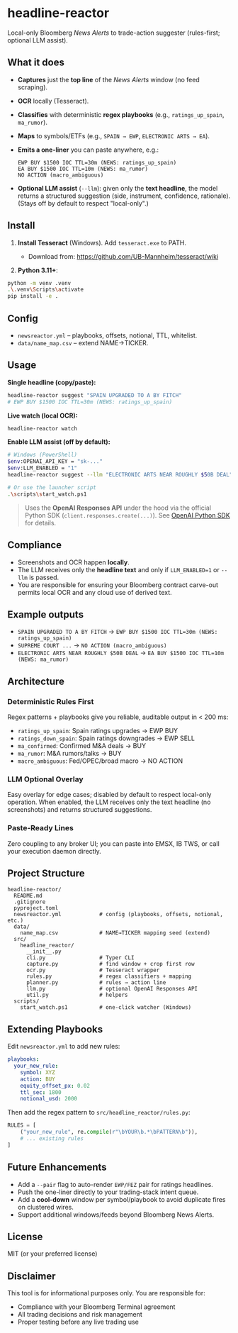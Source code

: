 # headline-reactor

Local-only Bloomberg *News Alerts* to trade-action suggester (rules-first; optional LLM assist).

## What it does

* **Captures** just the **top line** of the *News Alerts* window (no feed scraping).
* **OCR** locally (Tesseract).
* **Classifies** with deterministic **regex playbooks** (e.g., `ratings_up_spain`, `ma_rumor`).
* **Maps** to symbols/ETFs (e.g., `SPAIN → EWP`, `ELECTRONIC ARTS → EA`).
* **Emits a one-liner** you can paste anywhere, e.g.:

  ```
  EWP BUY $1500 IOC TTL=30m (NEWS: ratings_up_spain)
  EA BUY $1500 IOC TTL=10m (NEWS: ma_rumor)
  NO ACTION (macro_ambiguous)
  ```
* **Optional LLM assist** (`--llm`): given only the **text headline**, the model returns a structured suggestion (side, instrument, confidence, rationale). (Stays off by default to respect "local-only".)

## Install

1) **Install Tesseract** (Windows). Add `tesseract.exe` to PATH.
   - Download from: https://github.com/UB-Mannheim/tesseract/wiki
   
2) **Python 3.11+**:
```bash
python -m venv .venv
.\.venv\Scripts\activate
pip install -e .
```

## Config

* `newsreactor.yml` – playbooks, offsets, notional, TTL, whitelist.
* `data/name_map.csv` – extend NAME→TICKER.

## Usage

**Single headline (copy/paste):**

```bash
headline-reactor suggest "SPAIN UPGRADED TO A BY FITCH"
# EWP BUY $1500 IOC TTL=30m (NEWS: ratings_up_spain)
```

**Live watch (local OCR):**

```bash
headline-reactor watch
```

**Enable LLM assist (off by default):**

```bash
# Windows (PowerShell)
$env:OPENAI_API_KEY = "sk-..."
$env:LLM_ENABLED = "1"
headline-reactor suggest --llm "ELECTRONIC ARTS NEAR ROUGHLY $50B DEAL"

# Or use the launcher script
.\scripts\start_watch.ps1
```

> Uses the **OpenAI Responses API** under the hood via the official Python SDK (`client.responses.create(...)`). See [OpenAI Python SDK](https://github.com/openai/openai-python) for details.

## Compliance

* Screenshots and OCR happen **locally**.
* The LLM receives only the **headline text** and only if `LLM_ENABLED=1` or `--llm` is passed.
* You are responsible for ensuring your Bloomberg contract carve-out permits local OCR and any cloud use of derived text.

## Example outputs

* `SPAIN UPGRADED TO A BY FITCH` → `EWP BUY $1500 IOC TTL=30m (NEWS: ratings_up_spain)`
* `SUPREME COURT ...` → `NO ACTION (macro_ambiguous)`
* `ELECTRONIC ARTS NEAR ROUGHLY $50B DEAL` → `EA BUY $1500 IOC TTL=10m (NEWS: ma_rumor)`

## Architecture

### Deterministic Rules First
Regex patterns + playbooks give you reliable, auditable output in < 200 ms:
- `ratings_up_spain`: Spain ratings upgrades → EWP BUY
- `ratings_down_spain`: Spain ratings downgrades → EWP SELL
- `ma_confirmed`: Confirmed M&A deals → BUY
- `ma_rumor`: M&A rumors/talks → BUY
- `macro_ambiguous`: Fed/OPEC/broad macro → NO ACTION

### LLM Optional Overlay
Easy overlay for edge cases; disabled by default to respect local-only operation. When enabled, the LLM receives only the text headline (no screenshots) and returns structured suggestions.

### Paste-Ready Lines
Zero coupling to any broker UI; you can paste into EMSX, IB TWS, or call your execution daemon directly.

## Project Structure

```
headline-reactor/
  README.md
  .gitignore
  pyproject.toml
  newsreactor.yml            # config (playbooks, offsets, notional, etc.)
  data/
    name_map.csv             # NAME→TICKER mapping seed (extend)
  src/
    headline_reactor/
      __init__.py
      cli.py                 # Typer CLI
      capture.py             # find window + crop first row
      ocr.py                 # Tesseract wrapper
      rules.py               # regex classifiers + mapping
      planner.py             # rules → action line
      llm.py                 # optional OpenAI Responses API
      util.py                # helpers
  scripts/
    start_watch.ps1          # one-click watcher (Windows)
```

## Extending Playbooks

Edit `newsreactor.yml` to add new rules:

```yaml
playbooks:
  your_new_rule:
    symbol: XYZ
    action: BUY
    equity_offset_px: 0.02
    ttl_sec: 1800
    notional_usd: 2000
```

Then add the regex pattern to `src/headline_reactor/rules.py`:

```python
RULES = [
    ("your_new_rule", re.compile(r"\bYOUR\b.*\bPATTERN\b")),
    # ... existing rules
]
```

## Future Enhancements

- Add a `--pair` flag to auto-render `EWP/FEZ` pair for ratings headlines.
- Push the one-liner directly to your trading-stack intent queue.
- Add a **cool-down** window per symbol/playbook to avoid duplicate fires on clustered wires.
- Support additional windows/feeds beyond Bloomberg News Alerts.

## License

MIT (or your preferred license)

## Disclaimer

This tool is for informational purposes only. You are responsible for:
- Compliance with your Bloomberg Terminal agreement
- All trading decisions and risk management
- Proper testing before any live trading use

